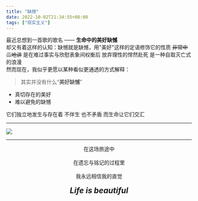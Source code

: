 ```yaml
---
title: "缺憾"
date: 2022-10-02T21:34:55+08:00
tags: ["现实主义"]
---
```


  最近总想到一首歌的歌名 —— **生命中的美好缺憾** <br>
  却又有着这样的认知：缺憾就是缺憾，用"美好"这样的定语修饰它的性质 <del>非常中二地讲</del> 是在难过事实与欣慰表象间权衡后 放弃理性的悍然赴死 是一种自取灭亡式的浪漫<br>
  然而现在，我似乎更愿以某种看似更通透的方式解释：<br>
  
  > 其实并没有什么“**美好缺憾**” 

 - 真切存在的美好
 - 难以避免的缺憾 

 它们独立地发生与存在着 不伴生 也不矛盾 而生命让它们交汇

---

![](https://gcore.jsdelivr.net/gh/AlexLiu2022/resources/img/string-moon.JPG)

---


<center>在这场旅途中<br><br>
在遗忘与铭记的过程里<br><br>
我永远相信我的直觉<br><br>
 <strong><em><span style = "font-size: 1.5em">Life is beautiful</span></em><strong>
<center>